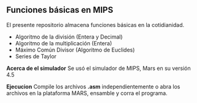 ## Funciones básicas en MIPS
El presente repositorio almacena funciones básicas en la cotidianidad.
- Algoritmo de la división (Entera y Decimal)
- Algoritmo de la multiplicación (Entera)
- Máximo Común Divisor (Algoritmo de Euclides)
- Series de Taylor

**Acerca de el simulador**
Se usó el simulador de MIPS, Mars en su versión 4.5

**Ejecucion**
Compile los archivos **.asm** independientemente o abra los archivos en la plataforma MARS, ensamble y corra el programa.
